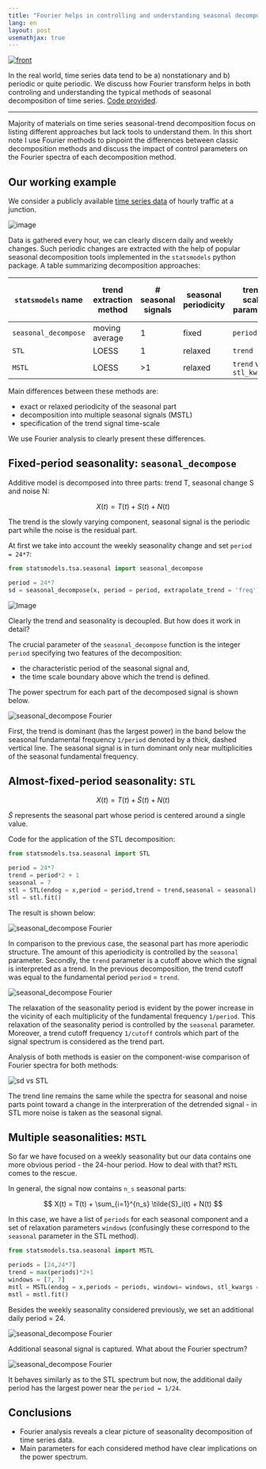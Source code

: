 ```yaml
---
title: "Fourier helps in controlling and understanding seasonal decomposition of time series"
lang: en
layout: post
usemathjax: true
---
```


<a href="{% post_url 2024-08-02-time-series-decomp-fourier %}">![front](/assets/posts/2024-08-02/front.png)</a>

In the real world, time series data tend to be a) nonstationary and b) periodic or quite periodic. We discuss how Fourier transform helps in both controling and understanding the typical methods of seasonal decomposition of time series. [Code provided](https://github.com/grelade/time-series-seasonality).

---


Majority of materials on time series seasonal-trend decomposition focus on listing different approaches but lack tools to understand them. In this short note I use Fourier methods to pinpoint the differences between classic decomposition methods and discuss the impact of control parameters on the Fourier spectra of each decomposition method.
 
## Our working example

We consider a publicly available [time series data](https://www.kaggle.com/datasets/vetrirah/ml-iot)
 of hourly traffic at a junction.

![image](/assets/posts/2024-08-02/fig1.png)

Data is gathered every hour, we can clearly discern daily and weekly changes. Such periodic changes are extracted with the help of popular seasonal decomposition tools implemented in the `statsmodels` python package. A table summarizing decomposition approaches:  

| `statsmodels` name | trend extraction method | # seasonal signals | seasonal periodicity | trend scale parameter | seasonal period param | seasonal period relaxation param |
|-|-|-|-|-|-|-|
| `seasonal_decompose` | moving average | 1 | fixed | `period` | `period` | N/A |
| `STL` | LOESS | 1 | relaxed | `trend` | `period` | `seasonal` |
| `MSTL` | LOESS | >1 | relaxed | `trend` via `stl_kwargs` | `periods` | `windows` | 

Main differences between these methods are:
* exact or relaxed periodicity of the seasonal part
* decomposition into multiple seasonal signals (MSTL)
* specification of the trend signal time-scale

We use Fourier analysis to clearly present these differences. 

## Fixed-period seasonality: `seasonal_decompose`

Additive model is decomposed into three parts: trend T, seasonal change S and noise N:

$$
X(t) = T(t) + S(t) + N(t)
$$

The trend is the slowly varying component, seasonal signal is the periodic part while the noise is the residual part. 


At first we take into account the weekly seasonality change and set `period = 24*7`: 
```python
from statsmodels.tsa.seasonal import seasonal_decompose

period = 24*7
sd = seasonal_decompose(x, period = period, extrapolate_trend = 'freq')
``` 

![Image](/assets/posts/2024-08-02/sd.png)

Clearly the trend and seasonality is decoupled. But how does it work in detail?

The crucial parameter of the `seasonal_decompose` function is the integer `period` specifying two features of the decomposition:
* the characteristic period of the seasonal signal and,
* the time scale boundary above which the trend is defined. 

The power spectrum for each part of the decomposed signal is shown below.

![seasonal_decompose Fourier](/assets/posts/2024-08-02/sd_fourier.png)

First, the trend is dominant (has the largest power) in the band below the seasonal fundamental frequency `1/period` denoted by a thick, dashed vertical line. The seasonal signal is in turn dominant only near multiplicities of the seasonal fundamental frequency. 

## Almost-fixed-period seasonality: `STL` 

$$
X(t) = T(t) + \tilde{S}(t) + N(t)
$$

$\tilde{S}$ represents the seasonal part whose period is centered around a single value.

Code for the application of the STL decomposition:
```python
from statsmodels.tsa.seasonal import STL

period = 24*7
trend = period*2 + 1
seasonal = 7
stl = STL(endog = x,period = period,trend = trend,seasonal = seasonal)
stl = stl.fit()
```

The result is shown below:

![seasonal_decompose Fourier](/assets/posts/2024-08-02/stl.png)

In comparison to the previous case, the seasonal part has more aperiodic structure. The amount of this aperiodicity is controlled by the `seasonal` parameter. Secondly, the `trend` parameter is a cutoff above which the signal is interpreted as a trend. In the previous decomposition, the trend cutoff was equal to the fundamental period `period` = `trend`. 


![seasonal_decompose Fourier](/assets/posts/2024-08-02/stl_fourier.png)

The relaxation of the seasonality period is evident by the power increase in the vicinity of each multiplicity of the fundamental frequency `1/period`. This relaxation of the seasonality period is controlled by the `seasonal` parameter. Moreover, a trend cutoff frequency `1/cutoff` controls which part
of the signal spectrum is considered as the trend part.

Analysis of both methods is easier on the component-wise comparison of Fourier spectra for both methods:

![sd vs STL](/assets/posts/2024-08-02/comparison.png)

The trend line remains the same while the spectra for seasonal and noise parts point toward a change in the interpreration of the detrended signal - in STL more noise is taken as the seasonal signal.

## Multiple seasonalities: `MSTL`

So far we have focused on a weekly seasonality but our data contains one more obvious period - the 24-hour period. How to deal with that? `MSTL` comes to the rescue.

In general, the signal now contains `n_s` seasonal parts:

$$
X(t) = T(t) + \sum_{i=1}^{n_s} \tilde{S}_i(t) + N(t)
$$

In this case, we have a list of `periods` for each seasonal component and a set of relaxation parameters `windows` (confusingly these correspond to the `seasonal` parameter in the STL method). 

```python
from statsmodels.tsa.seasonal import MSTL

periods = [24,24*7]
trend = max(periods)*2+1
windows = [7, 7]
mstl = MSTL(endog = x,periods = periods, windows= windows, stl_kwargs = dict(trend = trend))
mstl = mstl.fit()
```

Besides the weekly seasonality considered previously, we set an additional daily period = 24.

![seasonal_decompose Fourier](/assets/posts/2024-08-02/mstl.png)

Additional seasonal signal is captured. What about the Fourier spectrum?  

![seasonal_decompose Fourier](/assets/posts/2024-08-02/mstl_fourier.png)

It behaves similarly as to the STL spectrum but now, the additional daily period has the largest power near the `period = 1/24`.  

## Conclusions

* Fourier analysis reveals a clear picture of seasonality decomposition of time series data.
* Main parameters for each considered method have clear implications on the power spectrum.